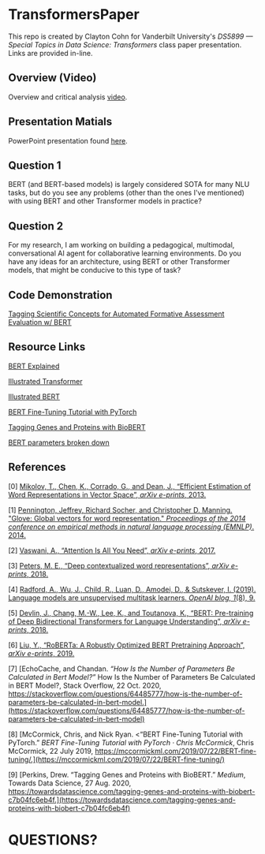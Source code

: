 # TransformersPaper
This repo is created by Clayton Cohn for Vanderbilt University's _DS5899 — Special Topics in Data Science: Transformers_ class paper presentation. Links are provided in-line.

## Overview (Video)

Overview and critical analysis [video](https://youtu.be/mp2d08ZDRL8).

## Presentation Matials

PowerPoint presentation found [here](https://github.com/claytoncohn/TransformersPaper/blob/main/Overview.pptx).

## Question 1

BERT (and BERT-based models) is largely considered SOTA for many NLU tasks, but do you see any problems (other than the ones I've mentioned) with using BERT and other Transformer models in practice? 

## Question 2

For my research, I am working on building a pedagogical, multimodal, conversational AI agent for collaborative learning environments. Do you have any ideas for an architecture, using BERT or other Transformer models, that might be conducive to this type of task?

## Code Demonstration

[Tagging Scientific Concepts for Automated Formative Assessment Evaluation w/ BERT](https://github.com/claytoncohn/TransformersPaper/blob/main/StudentEssaysConceptTagging.ipynb)

## Resource Links

[BERT Explained](https://medium.com/@samia.khalid/bert-explained-a-complete-guide-with-theory-and-tutorial-3ac9ebc8fa7c)

[Illustrated Transformer](https://jalammar.github.io/illustrated-transformer/)

[Illustrated BERT](https://jalammar.github.io/illustrated-bert/)

[BERT Fine-Tuning Tutorial with PyTorch](https://mccormickml.com/2019/07/22/BERT-fine-tuning/)

[Tagging Genes and Proteins with BioBERT](https://towardsdatascience.com/tagging-genes-and-proteins-with-biobert-c7b04fc6eb4f)

[BERT parameters broken down](https://stackoverflow.com/questions/64485777/how-is-the-number-of-parameters-be-calculated-in-bert-model)

## References

<a id="1">[0]</a>
[Mikolov, T., Chen, K., Corrado, G., and Dean, J., “Efficient Estimation of Word Representations in Vector Space”, <i>arXiv e-prints</i>, 2013.](https://arxiv.org/abs/1301.3781)

<a id="1">[1]</a>
[Pennington, Jeffrey, Richard Socher, and Christopher D. Manning. "Glove: Global vectors for word representation." <i>Proceedings of the 2014 conference on empirical methods in natural language processing (EMNLP)</i>. 2014.](https://aclanthology.org/D14-1162.pdf)

<a id="1">[2]</a> 
[Vaswani, A., “Attention Is All You Need”, <i>arXiv e-prints</i>, 2017.](https://arxiv.org/abs/1706.03762)

<a id="1">[3]</a>
[Peters, M. E., “Deep contextualized word representations”, <i>arXiv e-prints</i>, 2018.](https://arxiv.org/abs/1802.05365)

<a id="1">[4]</a> 
[Radford, A., Wu, J., Child, R., Luan, D., Amodei, D., & Sutskever, I. (2019). Language models are unsupervised multitask learners. <i>OpenAI blog, 1</i>(8), 9.](https://life-extension.github.io/2020/05/27/GPT%E6%8A%80%E6%9C%AF%E5%88%9D%E6%8E%A2/language-models.pdf)

<a id="1">[5]</a> 
[Devlin, J., Chang, M.-W., Lee, K., and Toutanova, K., “BERT: Pre-training of Deep Bidirectional Transformers for Language Understanding”, <i>arXiv e-prints</i>, 2018.](https://arxiv.org/abs/1810.04805)

<a id="1">[6]</a> 
[Liu, Y., “RoBERTa: A Robustly Optimized BERT Pretraining Approach”, <i>arXiv e-prints</i>, 2019.](https://arxiv.org/abs/1907.11692)

<a id="1">[7]</a> 
[EchoCache, and Chandan. <i>“How Is the Number of Parameters Be Calculated in Bert Model?”</i> How Is the Number of Parameters Be Calculated in BERT Model?, Stack Overflow, 22 Oct. 2020, https://stackoverflow.com/questions/64485777/how-is-the-number-of-parameters-be-calculated-in-bert-model.](https://stackoverflow.com/questions/64485777/how-is-the-number-of-parameters-be-calculated-in-bert-model)

<a id="1">[8]</a> 
[McCormick, Chris, and Nick Ryan. <“BERT Fine-Tuning Tutorial with PyTorch.” <i>BERT Fine-Tuning Tutorial with PyTorch · Chris McCormick</i>, Chris McCormick, 22 July 2019, https://mccormickml.com/2019/07/22/BERT-fine-tuning/.](https://mccormickml.com/2019/07/22/BERT-fine-tuning/)

<a id="1">[9]</a> 
[Perkins, Drew. “Tagging Genes and Proteins with BioBERT.” <i>Medium</i>, Towards Data Science, 27 Aug. 2020, https://towardsdatascience.com/tagging-genes-and-proteins-with-biobert-c7b04fc6eb4f.](https://towardsdatascience.com/tagging-genes-and-proteins-with-biobert-c7b04fc6eb4f)

# QUESTIONS?
